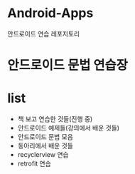 # Android-Apps
안드로이드 연습 레포지토리

<h1>안드로이드 문법 연습장</h1>

# list
<ul>
  <li>책 보고 연습한 것들(진행 중)</li>
  <li>안드로이드 예제들(강의에서 배운 것들)</li>
  <li>안드로이드 문법 모음</li>
  <li>동아리에서 배운 것들</li>
  <li>recyclerview 연습</li>
  <li>retrofit 연습</li>
</ul>
